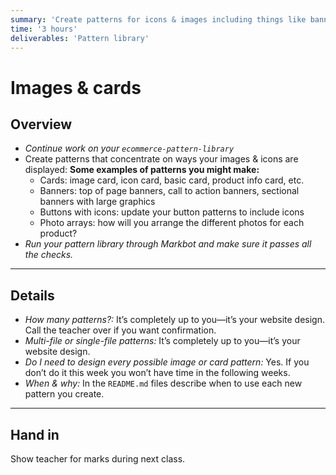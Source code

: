 ```yaml
---
summary: 'Create patterns for icons & images including things like banners, cards, images & captions, etc.'
time: '3 hours'
deliverables: 'Pattern library'
---
```


# Images & cards

## Overview

- *Continue work on your `ecommerce-pattern-library`*
- Create patterns that concentrate on ways your images & icons are displayed: **Some examples of patterns you might make:**
  - Cards: image card, icon card, basic card, product info card, etc.
  - Banners: top of page banners, call to action banners, sectional banners with large graphics
  - Buttons with icons: update your button patterns to include icons
  - Photo arrays: how will you arrange the different photos for each product?
- *Run your pattern library through Markbot and make sure it passes all the checks.*

---

## Details

- *How many patterns?:* It’s completely up to you—it’s your website design. Call the teacher over if you want confirmation.
- *Multi-file or single-file patterns:* It’s completely up to you—it’s your website design.
- *Do I need to design every possible image or card pattern:* Yes. If you don’t do it this week you won’t have time in the following weeks.
- *When & why:* In the `README.md` files describe when to use each new pattern you create.

---

## Hand in

Show teacher for marks during next class.
